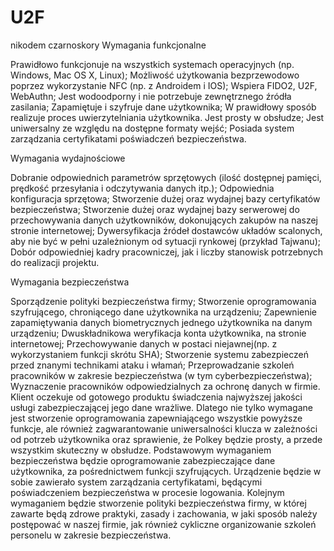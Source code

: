 # U2F
nikodem czarnoskory 
Wymagania funkcjonalne

Prawidłowo funkcjonuje na wszystkich systemach operacyjnych (np. Windows, Mac OS X, Linux);
Możliwość użytkowania bezprzewodowo poprzez wykorzystanie NFC (np. z Androidem i IOS);
Wspiera FIDO2, U2F, WebAuthn;
Jest wodoodporny i nie potrzebuje zewnętrznego źródła zasilania;
Zapamiętuje i szyfruje dane użytkownika;
W prawidłowy sposób realizuje proces uwierzytelniania użytkownika.
Jest prosty w obsłudze;
Jest uniwersalny ze względu na dostępne formaty wejść;
Posiada system zarządzania certyfikatami  poświadczeń bezpieczeństwa.


Wymagania wydajnościowe 

Dobranie odpowiednich parametrów sprzętowych (ilość dostępnej pamięci, prędkość przesyłania i odczytywania danych itp.);
Odpowiednia konfiguracja sprzętowa;
Stworzenie dużej oraz wydajnej bazy certyfikatów bezpieczeństwa;
Stworzenie dużej oraz wydajnej bazy serwerowej do przechowywania danych użytkowników, dokonujących zakupów na naszej stronie internetowej;
Dywersyfikacja źródeł dostawców układów scalonych, aby nie być w pełni uzależnionym od sytuacji rynkowej (przykład Tajwanu);
Dobór odpowiedniej kadry pracowniczej, jak i liczby stanowisk potrzebnych do realizacji projektu.

Wymagania bezpieczeństwa

Sporządzenie polityki bezpieczeństwa firmy;
Stworzenie oprogramowania szyfrującego, chroniącego dane użytkownika na urządzeniu;
Zapewnienie zapamiętywania danych biometrycznych jednego użytkownika na danym urządzeniu;
Dwuskładnikowa weryfikacja konta użytkownika, na stronie internetowej;
Przechowywanie danych w postaci niejawnej(np. z wykorzystaniem funkcji skrótu SHA);
Stworzenie systemu zabezpieczeń przed znanymi technikami ataku i włamań;
Przeprowadzanie szkoleń pracowników w zakresie bezpieczeństwa (w tym cyberbezpieczeństwa);
Wyznaczenie pracowników odpowiedzialnych za ochronę danych w firmie.
Klient oczekuje od gotowego produktu świadczenia najwyższej jakości usługi zabezpieczającej jego dane wrażliwe. Dlatego nie tylko wymagane jest stworzenie oprogramowania zapewniającego wszystkie powyższe funkcje, ale również zagwarantowanie uniwersalności klucza w zależności od potrzeb użytkownika oraz sprawienie, że Polkey będzie prosty, a przede wszystkim skuteczny w obsłudze. 
Podstawowym wymaganiem bezpieczeństwa będzie oprogramowanie zabezpieczające dane użytkownika, za pośrednictwem funkcji szyfrujących. Urządzenie będzie w sobie zawierało system zarządzania certyfikatami, będącymi poświadczeniem bezpieczeństwa w procesie logowania. Kolejnym wymaganiem będzie stworzenie polityki bezpieczeństwa firmy, w której zawarte będą zdrowe praktyki, zasady i zachowania, w jaki sposób należy postępować w naszej firmie, jak również cykliczne organizowanie szkoleń personelu w zakresie bezpieczeństwa. 
